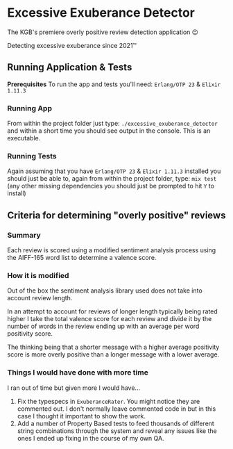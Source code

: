 # Excessive Exuberance Detector
The KGB's premiere overly positive review detection application 😉

Detecting excessive exuberance since 2021™️

## Running Application & Tests
__Prerequisites__
To run the app and tests you'll need: `Erlang/OTP 23` & `Elixir 1.11.3`

### Running App
From within the project folder just type: `./excessive_exuberance_detector` and
within a short time you should see output in the console. This is an executable.

### Running Tests
Again assuming that you have `Erlang/OTP 23` & `Elixir 1.11.3` installed you should just
be able to, again from within the project folder, type: `mix test` (any other
missing dependencies you should just be prompted to hit `Y` to install)

## Criteria for determining "overly positive" reviews
### Summary
Each review is scored using a modified sentiment analysis process using the
AIFF-165 word list to determine a valence score.

### How it is modified
Out of the box the sentiment analysis library used does not take into account
review length.

In an attempt to account for reviews of longer length typically
being rated higher I take the total valence score for each review and divide it
by the number of words in the review ending up with an average per word
positivity score.

The thinking being that a shorter message with a higher
average positivity score is more overly positive than a longer message with a
lower average.

### Things I would have done with more time
I ran out of time but given more I would have...
1. Fix the typespecs in `ExuberanceRater`. You might notice they are commented
out. I don't normally leave commented code in but in this case I thought it
important to show the work.
1. Add a number of Property Based tests to feed thousands of different string
combinations through the system and reveal any issues like the ones I ended up
fixing in the course of my own QA.
